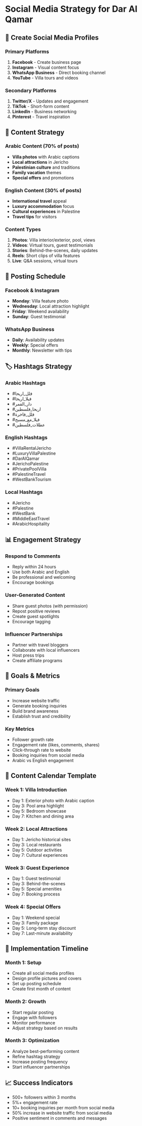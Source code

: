 # Social Media Strategy for Dar Al Qamar

## 📱 **Create Social Media Profiles**

### Primary Platforms
1. **Facebook** - Create business page
2. **Instagram** - Visual content focus
3. **WhatsApp Business** - Direct booking channel
4. **YouTube** - Villa tours and videos

### Secondary Platforms
1. **Twitter/X** - Updates and engagement
2. **TikTok** - Short-form content
3. **LinkedIn** - Business networking
4. **Pinterest** - Travel inspiration

## 🎯 **Content Strategy**

### Arabic Content (70% of posts)
- **Villa photos** with Arabic captions
- **Local attractions** in Jericho
- **Palestinian culture** and traditions
- **Family vacation** themes
- **Special offers** and promotions

### English Content (30% of posts)
- **International travel** appeal
- **Luxury accommodation** focus
- **Cultural experiences** in Palestine
- **Travel tips** for visitors

### Content Types
1. **Photos**: Villa interior/exterior, pool, views
2. **Videos**: Virtual tours, guest testimonials
3. **Stories**: Behind-the-scenes, daily updates
4. **Reels**: Short clips of villa features
5. **Live**: Q&A sessions, virtual tours

## 📝 **Posting Schedule**

### Facebook & Instagram
- **Monday**: Villa feature photo
- **Wednesday**: Local attraction highlight
- **Friday**: Weekend availability
- **Sunday**: Guest testimonial

### WhatsApp Business
- **Daily**: Availability updates
- **Weekly**: Special offers
- **Monthly**: Newsletter with tips

## 🏷️ **Hashtags Strategy**

### Arabic Hashtags
- #فلل_اريحا
- #فيلا_اريحا
- #دار_القمر
- #اريحا_فلسطين
- #فلل_فاخرة
- #فيلا_مع_مسبح
- #عطلات_فلسطين

### English Hashtags
- #VillaRentalJericho
- #LuxuryVillaPalestine
- #DarAlQamar
- #JerichoPalestine
- #PrivatePoolVilla
- #PalestineTravel
- #WestBankTourism

### Local Hashtags
- #Jericho
- #Palestine
- #WestBank
- #MiddleEastTravel
- #ArabicHospitality

## 📊 **Engagement Strategy**

### Respond to Comments
- Reply within 24 hours
- Use both Arabic and English
- Be professional and welcoming
- Encourage bookings

### User-Generated Content
- Share guest photos (with permission)
- Repost positive reviews
- Create guest spotlights
- Encourage tagging

### Influencer Partnerships
- Partner with travel bloggers
- Collaborate with local influencers
- Host press trips
- Create affiliate programs

## 🎯 **Goals & Metrics**

### Primary Goals
- Increase website traffic
- Generate booking inquiries
- Build brand awareness
- Establish trust and credibility

### Key Metrics
- Follower growth rate
- Engagement rate (likes, comments, shares)
- Click-through rate to website
- Booking inquiries from social media
- Arabic vs English engagement

## 📅 **Content Calendar Template**

### Week 1: Villa Introduction
- Day 1: Exterior photo with Arabic caption
- Day 3: Pool area highlight
- Day 5: Bedroom showcase
- Day 7: Kitchen and dining area

### Week 2: Local Attractions
- Day 1: Jericho historical sites
- Day 3: Local restaurants
- Day 5: Outdoor activities
- Day 7: Cultural experiences

### Week 3: Guest Experience
- Day 1: Guest testimonial
- Day 3: Behind-the-scenes
- Day 5: Special amenities
- Day 7: Booking process

### Week 4: Special Offers
- Day 1: Weekend special
- Day 3: Family package
- Day 5: Long-term stay discount
- Day 7: Last-minute availability

## 🚀 **Implementation Timeline**

### Month 1: Setup
- Create all social media profiles
- Design profile pictures and covers
- Set up posting schedule
- Create first month of content

### Month 2: Growth
- Start regular posting
- Engage with followers
- Monitor performance
- Adjust strategy based on results

### Month 3: Optimization
- Analyze best-performing content
- Refine hashtag strategy
- Increase posting frequency
- Start influencer partnerships

## 📈 **Success Indicators**
- 500+ followers within 3 months
- 5%+ engagement rate
- 10+ booking inquiries per month from social media
- 50% increase in website traffic from social media
- Positive sentiment in comments and messages 